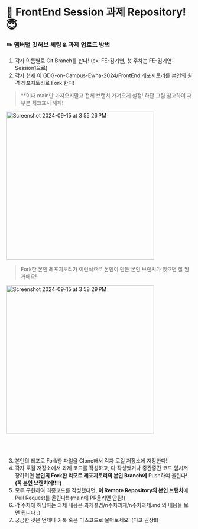 # 📌 FrontEnd Session 과제 Repository!😇

### ✏️ 멤버별 깃허브 세팅 & 과제 업로드 방법
1. 각자 이름별로 Git Branch를 판다! (ex: FE-김기연, 첫 주차는 FE-김기연-Session1으로)
2. 각자 현재 이 GDG-on-Campus-Ewha-2024/FrontEnd 레포지토리를 본인의 원격 레포지토리로 Fork 한다! 
> **이때 main만 가져오지말고 전체 브랜치 가져오게 설정!
> 하단 그림 참고하여 저부분 체크표시 해제!
<img width="400" alt="Screenshot 2024-09-15 at 3 55 26 PM" src="https://github.com/user-attachments/assets/d075a412-b6cc-4077-9699-4b1331ad8398">

> Fork한 본인 레포지토리가 이런식으로 본인이 만든 본인 브랜치가 있으면 잘 된거에요!
<img width="400" alt="Screenshot 2024-09-15 at 3 58 29 PM" src="https://github.com/user-attachments/assets/6610341e-a705-41c3-a43a-24b8714c378b">

<br></br>

3. 본인의 레포로 Fork한 파일을 Clone해서 각자 로컬 저장소에 저장한다!!
4. 각자 로컬 저장소에서 과제 코드를 작성하고, 다 작성했거나 중간중간 코드 임시저장하려면 **본인의 Fork한 리모트 레포지토리의 본인 Branch에** Push하여 올린다! **(꼭 본인 브랜치에!!!!)**
5. 모두 구현하여 최종코드를 작성했다면, **이 Remote Repository의 본인 브랜치**에 Pull Request를 올린다!! (main에 PR올리면 안됨!)
6. 각 주차에 해당하는 과제 내용은 과제설명/n주차과제/n주차과제.md 의 내용을 보면 됩니다 :)
7. 궁금한 것은 언제나 카톡 혹은 디스코드로 물어보세요! (디코 권장!!)
